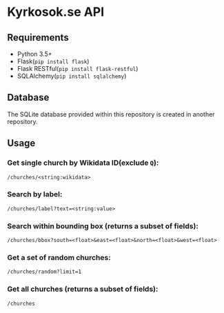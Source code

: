 # Kyrkosok.se API

## Requirements

 - Python 3.5+
 - Flask(`pip install flask`)
 - Flask RESTful(`pip install flask-restful`)
 - SQLAlchemy(`pip install sqlalchemy`)

## Database

The SQLite database provided within this repository is created in another repository.

## Usage

### Get single church by Wikidata ID(exclude `Q`):

```
/churches/<string:wikidata>
```

### Search by label:

```
/churches/label?text=<string:value>
```

### Search within bounding box (returns a subset of fields):

```
/churches/bbox?south=<float>&east=<float>&north=<float>&west=<float>
```

### Get a set of random churches:

```
/churches/random?limit=1
```

### Get all churches (returns a subset of fields):

```
/churches
```
